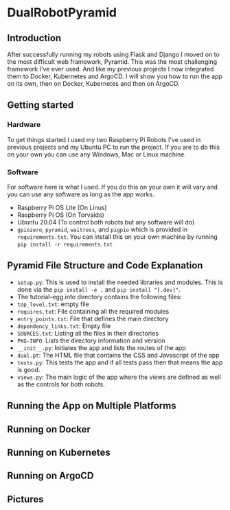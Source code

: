 # DualRobotPyramid

## Introduction

After successfully running my robots using Flask and Django I moved on to the most difficult web framework, Pyramid. This was the most challenging framework I've ever used. And like my previous projects I now integrated them to Docker, Kubernetes and ArgoCD. I will show you how to run the app on its own, then on Docker, Kubernetes and then on ArgoCD.

## Getting started

### Hardware
To get things started I used my two Raspberry Pi Robots I've used in previous projects and my Ubuntu PC to run the project. If you are to do this on your own you can use any Windows, Mac or Linux machine. 

### Software
For software here is what I used. If you do this on your own it will vary and you can use any software as long as the app works.
* Raspberry Pi OS Lite (On Linus)
* Raspberry Pi OS (On Torvalds)
* Ubuntu 20.04 (To control both robots but any software will do)
* `gpiozero`, `pyramid`, `waitress`, and `pigpio` which is provided in `requirements.txt`. You can install this on your own machine by running `pip install -r requirements.txt`

## Pyramid File Structure and Code Explanation

* `setup.py`: This is used to install the needed libraries and modules. This is done via the `pip install -e .` and `pip install "[.dev]"`.
* The tutorial-egg.into directory contains the following files:
* `top_level.txt`: empty file
* `requires.txt`: File containing all the required modules
* `entry_points.txt`: File that defines the main directory
* `dependency_links.txt`: Empty file
* `SOURCES.txt`: Listing all the files in their directories
* `PKG-INFO`: Lists the directory information and version
* `__init__.py`: Initiates the app and lists the routes of the app
* `dual.pt`: The HTML file that contains the CSS and Javascript of the app
* `tests.py`: This tests the app and if all tests pass then that means the app is good.
* `views.py`: The main logic of the app where the views are defined as well as the controls for both robots.

## Running the App on Multiple Platforms

## Running on Docker

## Running on Kubernetes

## Running on ArgoCD

## Pictures
